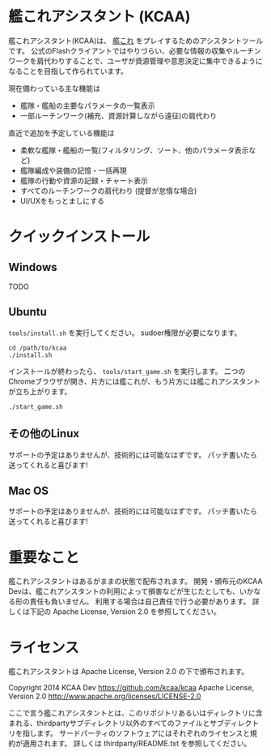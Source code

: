 # 艦これアシスタント (KCAA)

艦これアシスタント(KCAA)は、
[艦これ](http://www.dmm.com/netgame/feature/kancolle.html)
をプレイするためのアシスタントツールです。
公式のFlashクライアントではやりづらい、必要な情報の収集やルーチンワークを肩代わりすることで、ユーザが資源管理や意思決定に集中できるようになることを目指して作られています。

現在備わっている主な機能は
- 艦隊・艦船の主要なパラメータの一覧表示
- 一部ルーチンワーク(補充、資源計算しながら遠征)の肩代わり

直近で追加を予定している機能は
- 柔軟な艦隊・艦船の一覧(フィルタリング、ソート、他のパラメータ表示など)
- 艦隊編成や装備の記憶・一括再現
- 艦隊の行動や資源の記録・チャート表示
- すべてのルーチンワークの肩代わり (提督が怠惰な場合)
- UI/UXをもっとましにする

# クイックインストール

## Windows

TODO

## Ubuntu

`tools/install.sh` を実行してください。
sudoer権限が必要になります。

    cd /path/to/kcaa
    ./install.sh

インストールが終わったら、 `tools/start_game.sh` を実行します。
二つのChromeブラウザが開き、片方には艦これが、もう片方には艦これアシスタントが立ち上がります。

    ./start_game.sh

## その他のLinux

サポートの予定はありませんが、技術的には可能なはずです。
パッチ書いたら送ってくれると喜びます!

## Mac OS

サポートの予定はありませんが、技術的には可能なはずです。
パッチ書いたら送ってくれると喜びます!

# 重要なこと

艦これアシスタントはあるがままの状態で配布されます。
開発・頒布元のKCAA Devは、艦これアシスタントの利用によって損害などが生じたとしても、いかなる形の責任も負いません。
利用する場合は自己責任で行う必要があります。
詳しくは下記の Apache License, Version 2.0 を参照してください。

# ライセンス

艦これアシスタントは Apache License, Version 2.0 の下で頒布されます。

  Copyright 2014 KCAA Dev
  https://github.com/kcaa/kcaa
  Apache License, Version 2.0
  http://www.apache.org/licenses/LICENSE-2.0

ここで言う艦これアシスタントとは、このリポジトリあるいはディレクトリに含まれる、thirdpartyサブディレクトリ以外のすべてのファイルとサブディレクトリを指します。
サードパーティのソフトウェアにはそれぞれのライセンスと規約が適用されます。
詳しくは thirdparty/README.txt を参照してください。
